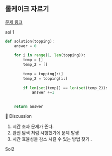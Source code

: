 ## 롤케이크 자르기 

[문제 링크](https://school.programmers.co.kr/learn/courses/30/lessons/132265)

sol 1 

```python
def solution(topping):
    answer = 0
    
    for i in range(1, len(topping)):
        temp = []
        temp_2 = []
        
        temp = topping[:i]
        temp_2 = topping[i:]
        
        if len(set(temp)) == len(set(temp_2)):
            answer +=1 
        
        
    return answer

```

🤔 Discussion 

1. 시간 초과 문제가 뜬다.
2. 완전 탐색 처럼 시행했기에 문제 발생
3. 시간 효율성을 감소 시킬 수 있는 방법 찾기 .


Sol2 
